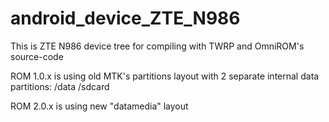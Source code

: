 android_device_ZTE_N986
=======================
This is ZTE N986 device tree for compiling with TWRP and OmniROM's source-code

ROM 1.0.x is using old MTK's partitions layout with 2 separate internal data partitions:
/data
/sdcard

ROM 2.0.x is using new "datamedia" layout
